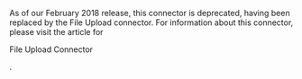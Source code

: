 

As of our February 2018 release, this connector is deprecated, having been replaced by the File Upload connector. For information about this connector, please visit the article for

File Upload Connector

.

